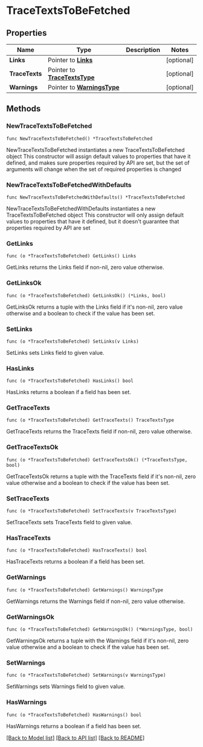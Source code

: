 # TraceTextsToBeFetched

## Properties

Name | Type | Description | Notes
------------ | ------------- | ------------- | -------------
**Links** | Pointer to [**Links**](Links.md) |  | [optional] 
**TraceTexts** | Pointer to [**TraceTextsType**](TraceTextsType.md) |  | [optional] 
**Warnings** | Pointer to [**WarningsType**](WarningsType.md) |  | [optional] 

## Methods

### NewTraceTextsToBeFetched

`func NewTraceTextsToBeFetched() *TraceTextsToBeFetched`

NewTraceTextsToBeFetched instantiates a new TraceTextsToBeFetched object
This constructor will assign default values to properties that have it defined,
and makes sure properties required by API are set, but the set of arguments
will change when the set of required properties is changed

### NewTraceTextsToBeFetchedWithDefaults

`func NewTraceTextsToBeFetchedWithDefaults() *TraceTextsToBeFetched`

NewTraceTextsToBeFetchedWithDefaults instantiates a new TraceTextsToBeFetched object
This constructor will only assign default values to properties that have it defined,
but it doesn't guarantee that properties required by API are set

### GetLinks

`func (o *TraceTextsToBeFetched) GetLinks() Links`

GetLinks returns the Links field if non-nil, zero value otherwise.

### GetLinksOk

`func (o *TraceTextsToBeFetched) GetLinksOk() (*Links, bool)`

GetLinksOk returns a tuple with the Links field if it's non-nil, zero value otherwise
and a boolean to check if the value has been set.

### SetLinks

`func (o *TraceTextsToBeFetched) SetLinks(v Links)`

SetLinks sets Links field to given value.

### HasLinks

`func (o *TraceTextsToBeFetched) HasLinks() bool`

HasLinks returns a boolean if a field has been set.

### GetTraceTexts

`func (o *TraceTextsToBeFetched) GetTraceTexts() TraceTextsType`

GetTraceTexts returns the TraceTexts field if non-nil, zero value otherwise.

### GetTraceTextsOk

`func (o *TraceTextsToBeFetched) GetTraceTextsOk() (*TraceTextsType, bool)`

GetTraceTextsOk returns a tuple with the TraceTexts field if it's non-nil, zero value otherwise
and a boolean to check if the value has been set.

### SetTraceTexts

`func (o *TraceTextsToBeFetched) SetTraceTexts(v TraceTextsType)`

SetTraceTexts sets TraceTexts field to given value.

### HasTraceTexts

`func (o *TraceTextsToBeFetched) HasTraceTexts() bool`

HasTraceTexts returns a boolean if a field has been set.

### GetWarnings

`func (o *TraceTextsToBeFetched) GetWarnings() WarningsType`

GetWarnings returns the Warnings field if non-nil, zero value otherwise.

### GetWarningsOk

`func (o *TraceTextsToBeFetched) GetWarningsOk() (*WarningsType, bool)`

GetWarningsOk returns a tuple with the Warnings field if it's non-nil, zero value otherwise
and a boolean to check if the value has been set.

### SetWarnings

`func (o *TraceTextsToBeFetched) SetWarnings(v WarningsType)`

SetWarnings sets Warnings field to given value.

### HasWarnings

`func (o *TraceTextsToBeFetched) HasWarnings() bool`

HasWarnings returns a boolean if a field has been set.


[[Back to Model list]](../README.md#documentation-for-models) [[Back to API list]](../README.md#documentation-for-api-endpoints) [[Back to README]](../README.md)


